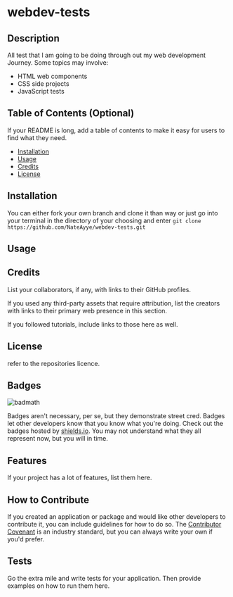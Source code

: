 # webdev-tests

## Description

All test that I am going to be doing through out my web development Journey.
Some topics may involve:

- HTML web components
- CSS side projects
- JavaScript tests

## Table of Contents (Optional)

If your README is long, add a table of contents to make it easy for users to find what they need.

- [Installation](#installation)
- [Usage](#usage)
- [Credits](#credits)
- [License](#license)

## Installation

You can either fork your own branch and clone it than way or just go into your terminal in the directory of your
choosing and enter
`git clone https://github.com/NateAyye/webdev-tests.git`

## Usage

## Credits

List your collaborators, if any, with links to their GitHub profiles.

If you used any third-party assets that require attribution, list the creators with links to their primary web presence
in this section.

If you followed tutorials, include links to those here as well.

## License

refer to the repositories licence.

## Badges

![badmath](https://img.shields.io/github/languages/top/lernantino/badmath)

Badges aren't necessary, per se, but they demonstrate street cred. Badges let other developers know that you know what
you're doing. Check out the badges hosted by [shields.io](https://shields.io/). You may not understand what they all
represent now, but you will in time.

## Features

If your project has a lot of features, list them here.

## How to Contribute

If you created an application or package and would like other developers to contribute it, you can include guidelines
for how to do so. The [Contributor Covenant](https://www.contributor-covenant.org/) is an industry standard, but you can
always write your own if you'd prefer.

## Tests

Go the extra mile and write tests for your application. Then provide examples on how to run them here.
